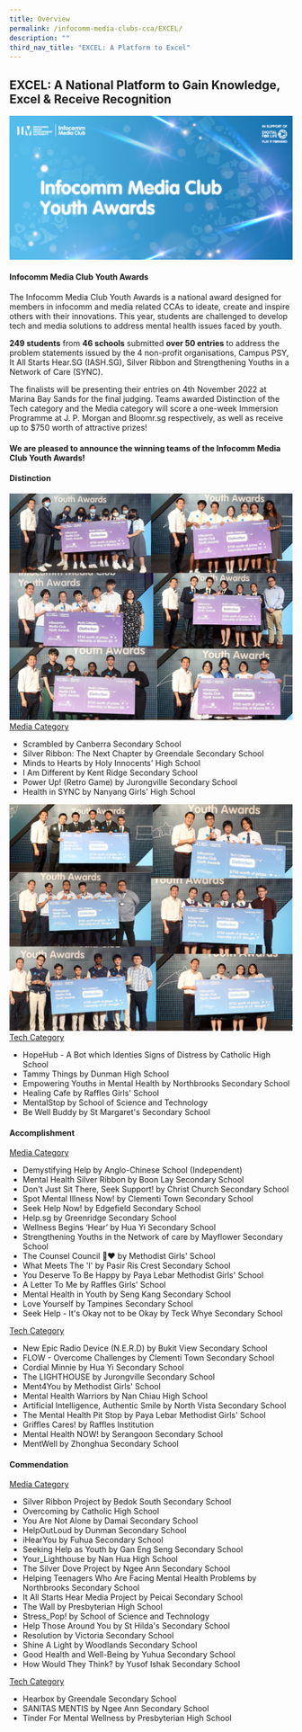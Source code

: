 ```yaml
---
title: Overview
permalink: /infocomm-media-clubs-cca/EXCEL/
description: ""
third_nav_title: "EXCEL: A Platform to Excel"
---
```

## EXCEL: A National Platform to Gain Knowledge, Excel & Receive Recognition

![New Key Visual for Infocomm Media Club Youth Awards](/images/Icmclub/IMC%20New%20KV.png)

#### Infocomm Media Club Youth Awards 

The Infocomm Media Club Youth Awards is a national award designed for members in infocomm and media related CCAs to ideate, create and inspire others with their innovations. This year, students are challenged to develop tech and media solutions to address mental health issues faced by youth.

**249 students** from **46 schools** submitted **over 50 entries** to address the problem statements issued by the 4 non-profit organisations, Campus PSY, It All Starts Hear.SG (IASH.SG), Silver Ribbon and Strengthening Youths in a Network of Care (SYNC).

The finalists will be presenting their entries on 4th November 2022 at Marina Bay Sands for the final judging. Teams awarded Distinction of the Tech category and the Media category will score a one-week Immersion Programme at J. P. Morgan and Bloomr.sg respectively, as well as receive up to $750 worth of attractive prizes!

#### **We are pleased to announce the winning teams of the Infocomm Media Club Youth Awards!**
#### Distinction
![](/images/events/competitions/Media%20Distinction.jpg)
<u> Media Category </u>
* Scrambled by Canberra Secondary School 
* Silver Ribbon: The Next Chapter by Greendale Secondary School 
* Minds to Hearts by Holy Innocents' High School   
* I Am Different by Kent Ridge Secondary School 
* Power Up! (Retro Game) by Jurongville Secondary School  
* Health in SYNC by Nanyang Girls' High School 

![](/images/events/competitions/Tech%20Distinction.jpg)
<u>Tech Category </u>
* HopeHub - A Bot which Identies Signs of Distress by Catholic High School 
* Tammy Things by Dunman High School
* Empowering Youths in Mental Health by Northbrooks Secondary School 
* Healing Cafe by Raffles Girls' School 
* MentalStop by School of Science and Technology 
* Be Well Buddy by St Margaret's Secondary School

#### Accomplishment
<u> Media Category </u>
* Demystifying Help by Anglo-Chinese School (Independent)  
* Mental Health Silver Ribbon by Boon Lay Secondary School
* Don't Just Sit There, Seek Support! by Christ Church Secondary School 
* Spot Mental Illness Now! by Clementi Town Secondary School 
* Seek Help Now! by Edgefield Secondary School
* Help.sg by Greenridge Secondary School
* Wellness Begins ‘Hear’ by Hua Yi Secondary School  
* Strengthening Youths in the Network of care by Mayflower Secondary School
* The Counsel Council 🌱❤️ by Methodist Girls' School   
* What Meets The 'I' by Pasir Ris Crest Secondary School  
* You Deserve To Be Happy by Paya Lebar Methodist Girls' School 
* A Letter To Me by Raffles Girls' School
* Mental Health in Youth by Seng Kang Secondary School 
* Love Yourself by Tampines Secondary School
* Seek Help - It's Okay not to be Okay by Teck Whye Secondary School

<u>Tech Category </u>
* New Epic Radio Device (N.E.R.D) by Bukit View Secondary School   
* FLOW - Overcome Challenges by Clementi Town Secondary School 
* Cordial Minnie by Hua Yi Secondary School 
* The LIGHTHOUSE by Jurongville Secondary School  
* Ment4You by Methodist Girls' School 
* Mental Health Warriors by Nan Chiau High School  
* Artificial Intelligence, Authentic Smile by North Vista Secondary School  
* The Mental Health Pit Stop by Paya Lebar Methodist Girls' School 
* Griffles Cares! by Raffles Institution 
* Mental Health NOW! by Serangoon Secondary School 
* MentWell by Zhonghua Secondary School  

#### Commendation
<u> Media Category </u>
* Silver Ribbon Project by Bedok South Secondary School
* Overcoming by Catholic High School  
* You Are Not Alone by Damai Secondary School 
* HelpOutLoud by Dunman Secondary School 
*  iHearYou by Fuhua Secondary School
* Seeking Help as Youth by Gan Eng Seng Secondary School 
* Your_Lighthouse by Nan Hua High School 
* The Silver Dove Project by Ngee Ann Secondary School 
* Helping Teenagers Who Are Facing Mental Health Problems by Northbrooks Secondary School
* It All Starts Hear Media Project by Peicai Secondary School
* The Wall by Presbyterian High School
* Stress_Pop! by School of Science and Technology 
* Help Those Around You by St Hilda's Secondary School
* Resolution by Victoria Secondary School
* Shine A Light by Woodlands Secondary School 
* Good Health and Well-Being by Yuhua Secondary School 
* How Would They Think? by Yusof Ishak Secondary School 

<u> Tech Category </u>
* Hearbox by Greendale Secondary School   
* SANITAS MENTIS by Ngee Ann Secondary School    
* Tinder For Mental Wellness by Presbyterian High School